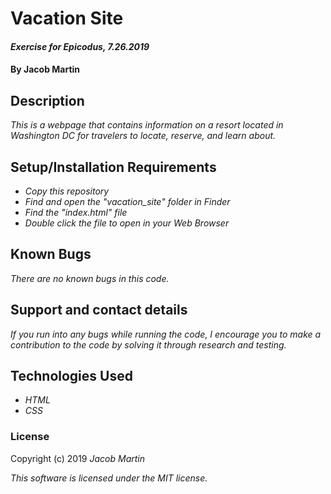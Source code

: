 # Vacation Site

#### _Exercise for Epicodus, 7.26.2019_

#### By Jacob Martin

## Description

_This is a webpage that contains information on a resort located in Washington DC for travelers to locate, reserve, and learn about._

## Setup/Installation Requirements

* _Copy this repository_
* _Find and open the "vacation_site" folder in Finder_
* _Find the "index.html" file_
* _Double click the file to open in your Web Browser_

## Known Bugs

_There are no known bugs in this code._

## Support and contact details

_If you run into any bugs while running the code, I encourage you to make a contribution to the code by solving it through research and testing._

## Technologies Used

* _HTML_
* _CSS_

### License

Copyright (c) 2019 _Jacob Martin_

_This software is licensed under the MIT license._
